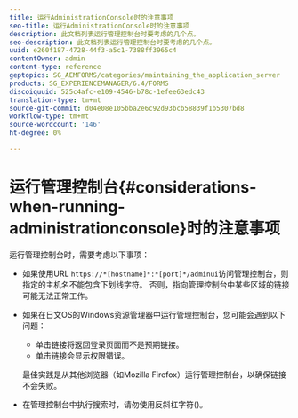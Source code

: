 ```yaml
---
title: 运行AdministrationConsole时的注意事项
seo-title: 运行AdministrationConsole时的注意事项
description: 此文档列表运行管理控制台时要考虑的几个点。
seo-description: 此文档列表运行管理控制台时要考虑的几个点。
uuid: e260f187-4728-44f3-a5c1-7388ff3965c4
contentOwner: admin
content-type: reference
geptopics: SG_AEMFORMS/categories/maintaining_the_application_server
products: SG_EXPERIENCEMANAGER/6.4/FORMS
discoiquuid: 525c4afc-e109-4546-b78c-1efee63edc43
translation-type: tm+mt
source-git-commit: d04e08e105bba2e6c92d93bcb58839f1b5307bd8
workflow-type: tm+mt
source-wordcount: '146'
ht-degree: 0%

---
```



# 运行管理控制台{#considerations-when-running-administrationconsole}时的注意事项

运行管理控制台时，需要考虑以下事项：

* 如果使用URL `https://*[hostname]*:*[port]*/adminui`访问管理控制台，则指定的主机名不能包含下划线字符。 否则，指向管理控制台中某些区域的链接可能无法正常工作。
* 如果在日文OS的Windows资源管理器中运行管理控制台，您可能会遇到以下问题：

   * 单击链接将返回登录页面而不是预期链接。
   * 单击链接会显示权限错误。

   最佳实践是从其他浏览器（如Mozilla Firefox）运行管理控制台，以确保链接不会失败。

* 在管理控制台中执行搜索时，请勿使用反斜杠字符()。

